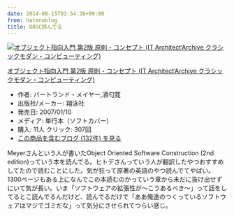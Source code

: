 ```yaml
---
date: 2014-08-15T03:54:38+09:00
from: hatenablog
title: OOSC読んでる
---
```


<p></p><div class="hatena-asin-detail">
<a href="http://www.amazon.co.jp/exec/obidos/ASIN/4798111112/r7kamura-22/"><img src="http://ecx.images-amazon.com/images/I/51Y4DWH4N3L._SL160_.jpg" class="hatena-asin-detail-image" alt="オブジェクト指向入門 第2版 原則・コンセプト (IT Architect’Archive クラシックモダン・コンピューティング)" title="オブジェクト指向入門 第2版 原則・コンセプト (IT Architect’Archive クラシックモダン・コンピューティング)"></a><div class="hatena-asin-detail-info">
<p class="hatena-asin-detail-title"><a href="http://www.amazon.co.jp/exec/obidos/ASIN/4798111112/r7kamura-22/">オブジェクト指向入門 第2版 原則・コンセプト (IT Architect’Archive クラシックモダン・コンピューティング)</a></p>
<ul>
<li>
<span class="hatena-asin-detail-label">作者:</span> バートランド・メイヤー,酒匂寛</li>
<li>
<span class="hatena-asin-detail-label">出版社/メーカー:</span> 翔泳社</li>
<li>
<span class="hatena-asin-detail-label">発売日:</span> 2007/01/10</li>
<li>
<span class="hatena-asin-detail-label">メディア:</span> 単行本（ソフトカバー）</li>
<li>
<span class="hatena-asin-detail-label">購入</span>: 11人 <span class="hatena-asin-detail-label">クリック</span>: 307回</li>
<li><a href="http://d.hatena.ne.jp/asin/4798111112/r7kamura-22" target="_blank">この商品を含むブログ (132件) を見る</a></li>
</ul>
</div>
<div class="hatena-asin-detail-foot"></div>
</div>

<p>Meyerさんという人が書いたObject Oriented Software Construction (2nd edition)っていう本を読んでる。ヒトデさんっていう人が翻訳したやつおすすめしてたので読むことにした。気が狂って原著の英語のやつ読んでてやばい。1300ページもある上になんでこの本読むのかっていう章から未だに抜け出せずにいて気が長い。いま「ソフトウェアの拡張性が〜こうあるべき〜」って話をしてるとこ読んでるんだけど、読んでるだけで「ああ俺達のつくっているソフトウェアはマジでゴミだな」って気分にさせられてつらい感じ。</p>


